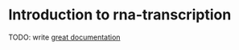 # Introduction to rna-transcription

TODO: write [great documentation](http://jacobian.org/writing/what-to-write/)
